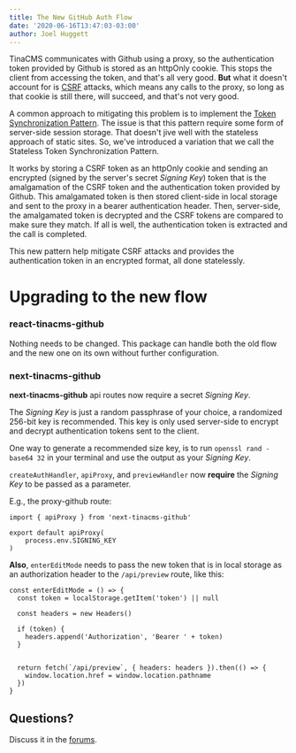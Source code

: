 ```yaml
---
title: The New GitHub Auth Flow
date: '2020-06-16T13:47:03-03:00'
author: Joel Huggett
---
```

TinaCMS communicates with Github using a proxy, so the authentication token provided by Github is stored as an httpOnly cookie. This stops the client from accessing the token, and that's all very good. **But** what it doesn't account for is [CSRF]() attacks, which means any calls to the proxy, so long as that cookie is still there, will succeed, and that's not very good.

A common approach to mitigating this problem is to implement the [Token Synchronization Pattern](). The issue is that this pattern require some form of server-side session storage. That doesn't jive well with the stateless approach of static sites. So, we've introduced a variation that we call the Stateless Token Synchronization Pattern.

It works by storing a CSRF token as an httpOnly cookie and sending an encrypted (signed by the server's secret _Signing Key_) token that is the amalgamation of the CSRF token and the authentication token provided by Github. This amalgamated token is then stored client-side in local storage and sent to the proxy in a bearer authentication header. Then, server-side, the amalgamated token is decrypted and the CSRF tokens are compared to make sure they match. If all is well, the authentication token is extracted and the call is completed.

This new pattern help mitigate CSRF attacks and provides the authentication token in an encrypted format, all done statelessly.

# Upgrading to the new flow

### **react-tinacms-github**

Nothing needs to be changed. This package can handle both the old flow and the new one on its own without further configuration.

### **next-tinacms-github**

**next-tinacms-github** api routes now require a secret _Signing Key_.

The _Signing Key_ is just a random passphrase of your choice, a randomized 256-bit key is recommended. This key is only used server-side to encrypt and decrypt authentication tokens sent to the client.

One way to generate a recommended size key, is to run `openssl rand -base64 32` in your terminal and use the output as your _Signing Key_.

`createAuthHandler`, `apiProxy`, and `previewHandler` now  **require** the _Signing Key_ to be passed as a parameter.

E.g., the proxy-github route:

```TSX
import { apiProxy } from 'next-tinacms-github'

export default apiProxy(
    process.env.SIGNING_KEY
)
```

**Also**, `enterEditMode` needs to pass the new token that is in local storage as an authorization header to the `/api/preview` route, like this:

```TSX
const enterEditMode = () => {
  const token = localStorage.getItem('token') || null

  const headers = new Headers()

  if (token) {
    headers.append('Authorization', 'Bearer ' + token)
  }


  return fetch(`/api/preview`, { headers: headers }).then(() => {
    window.location.href = window.location.pathname
  })
}
```

## Questions?

Discuss it in the [forums]().
